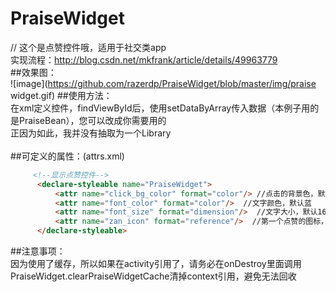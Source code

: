 # PraiseWidget
// 这个是点赞控件哦，适用于社交类app</br>
实现流程：http://blog.csdn.net/mkfrank/article/details/49963779
</br>
##效果图：</br>
![image](https://github.com/razerdp/PraiseWidget/blob/master/img/praise widget.gif)
##使用方法：</br>
在xml定义控件，findViewById后，使用setDataByArray传入数据（本例子用的是PraiseBean），您可以改成你需要用的</br>
正因为如此，我并没有抽取为一个Library</br>
</br>
##可定义的属性：(attrs.xml)</br>
```html
     <!--显示点赞控件-->
      <declare-styleable name="PraiseWidget">
          <attr name="click_bg_color" format="color"/> //点击的背景色，默认全透明
          <attr name="font_color" format="color"/>  //文字颜色，默认蓝
          <attr name="font_size" format="dimension"/>  //文字大小，默认16sp
          <attr name="zan_icon" format="reference"/>  //第一个点赞的图标，默认一个蓝色的心心
      </declare-styleable>
```
##注意事项：</br>
因为使用了缓存，所以如果在activity引用了，请务必在onDestroy里面调用PraiseWidget.clearPraiseWidgetCache清掉context引用，避免无法回收
